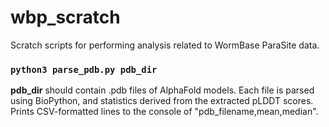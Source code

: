# wbp_scratch
Scratch scripts for performing analysis related to WormBase ParaSite data.

### `python3 parse_pdb.py pdb_dir`
**pdb_dir** should contain .pdb files of AlphaFold models. Each file is parsed using BioPython, and statistics derived from the extracted pLDDT scores. Prints CSV-formatted lines to the console of "pdb_filename,mean,median".